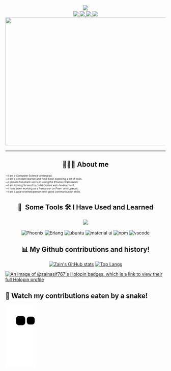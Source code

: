 <div align="center">
  <img src="https://capsule-render.vercel.app/api?type=waving&color=auto&height=100&section=header&text=Hey%20there!%20I'm%20Zain%20Asif&fontSize=40" />
</div>
<div id="badges" align="center">
  <a href="https://www.instagram.com/zain._.asif/">
    <img src="https://img.shields.io/badge/Instagram-E4405F?style=for-the-badge&logo=instagram&logoColor=white">
  </a>
  <a href="https://www.linkedin.com/in/zainasif767/">
    <img src="https://img.shields.io/badge/LinkedIn-0077B5?style=for-the-badge&logo=linkedin&logoColor=white">
  </a>
  <a href="https://www.facebook.com/S.Zain.Asif/">
    <img src="https://img.shields.io/badge/Facebook-1877F2?style=for-the-badge&logo=facebook&logoColor=white">
  </a>
  <a href="https://twitter.com/comeflywithme92">
    <img src="https://img.shields.io/badge/Twitter-1DA1F2?style=for-the-badge&logo=twitter&logoColor=white">
  </a>
</div>
<div align="center">
  <img src="https://img.freepik.com/premium-photo/student-doing-coding-his-computer-setup-with-proper-lighting-night-colorful-pc-table-chair_939033-3731.jpg?w=740" width="600" height="400"/>
</div>

---
<div align="center">
 <h2>🧑🏻‍💻 About me  </h2>
</div>
<p style="font-size: 8px;">
⇢ I am a Computer Science undergrad.
<br>
⇢ I am a constant learner and have been exploring a lot of tools.
<br>
⇢ I provide full-stack services using the Phoenix Framework.
<br>
⇢ I am looking forward to collaborative web development.
<br>
⇢ I have been working as a freelancer on Fiverr and Upwork.
<br>
⇢ I am a goal-oriented person with good communication skills.
</p>

<div align="center">
<h2> 🚀 &nbsp;Some Tools 🛠 I Have Used and Learned</h2>
<p>
  <a href="https://skillicons.dev">
    <img src="https://skillicons.dev/icons?i=git,elixir,babel,cpp,html,css,js,express,github,linux,mongodb,mysql,netlify,nodejs,postgres,py,nextjs,react,redux,stackoverflow,svg,tailwind,vite,md&perline=12" />
  </a>
</p>
<p>
<img src="https://cdn.jsdelivr.net/gh/devicons/devicon/icons/phoenix/phoenix-original-wordmark.svg" alt="Phoenix" width="40" height="40"/>
<img src="https://cdn.jsdelivr.net/gh/devicons/devicon/icons/erlang/erlang-plain-wordmark.svg" alt="Erlang" width="40" height="40"/>
<img src="https://cdn.jsdelivr.net/gh/devicons/devicon/icons/ubuntu/ubuntu-plain.svg" alt="ubuntu" width="40" height="40"/>
<img src="https://cdn.jsdelivr.net/gh/devicons/devicon/icons/materialui/materialui-original.svg" alt="material ui" width="40" height="40"/>  
<img src="https://cdn.jsdelivr.net/gh/devicons/devicon/icons/npm/npm-original-wordmark.svg" alt="npm" width="40" height="40"/>
<img src="https://cdn.jsdelivr.net/gh/devicons/devicon/icons/vscode/vscode-original.svg" alt="vscode" width="40" height="40"/>
</p>
</div>

<div align="center">
  
##  📊 My Github contributions and history!
[![Zain's GitHub stats](https://github-readme-stats.vercel.app/api?username=zainasif767&show_icons=true&theme=radical)](https://github.com/zainasif767/github-readme-stats)    [![Top Langs](https://github-readme-stats.vercel.app/api/top-langs/?username=zainasif767&layout=compact&theme=radical&langs_count=8)](https://github.com/zainasif767/github-readme-stats) 
  
</div>

[![An image of @zainasif767's Holopin badges, which is a link to view their full Holopin profile](https://holopin.me/zainasif767)](https://holopin.io/@zainasif767)


## 🐍 Watch my contributions eaten by a snake!

<img alt="snake eating my cont" src="https://github.com/ZainAsif767/ZainAsif767/blob/output/github-contribution-grid-snake.svg">













